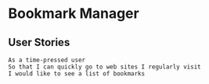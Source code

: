 # Bookmark Manager

## User Stories

```
As a time-pressed user
So that I can quickly go to web sites I regularly visit
I would like to see a list of bookmarks
```